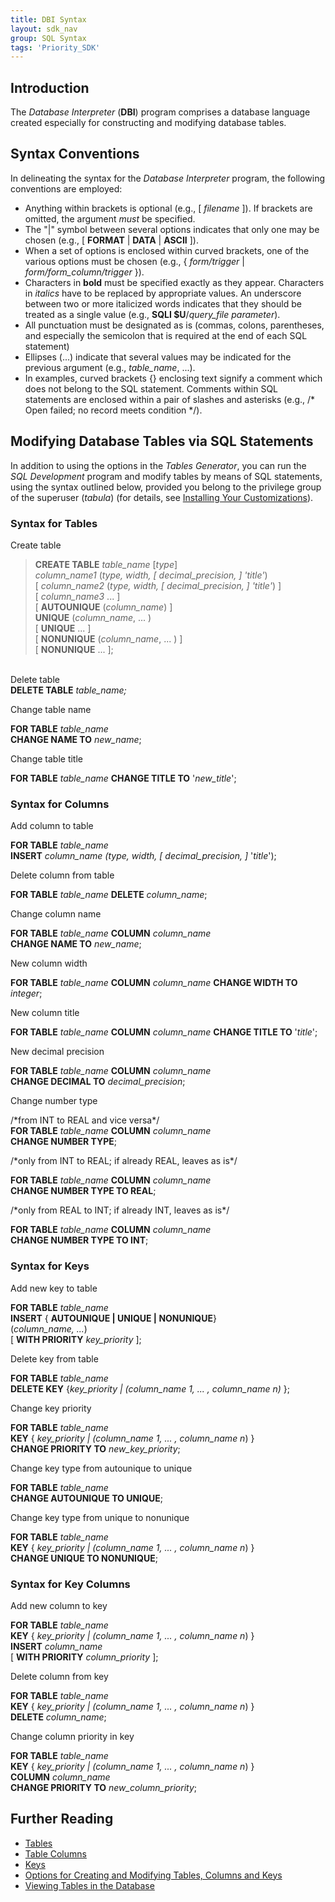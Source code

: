```yaml
---
title: DBI Syntax
layout: sdk_nav
group: SQL Syntax
tags: 'Priority_SDK'
---
```


## Introduction

The *Database Interpreter* (**DBI**) program comprises a database
language created especially for constructing and modifying database
tables.

## Syntax Conventions 

In delineating the syntax for the *Database Interpreter* program, the
following conventions are employed:

-   Anything within brackets is optional (e.g., \[ *filename* \]). If
    brackets are omitted, the argument *must* be specified.
-   The "\|" symbol between several options indicates that only one may
    be chosen (e.g., \[ **FORMAT** \| **DATA** \| **ASCII** \]).
-   When a set of options is enclosed within curved brackets, one of the
    various options must be chosen (e.g., { *form/trigger* \|
    *form/form_column/trigger* }).
-   Characters in **bold** must be specified exactly as they appear.
    Characters in *italics* have to be replaced by appropriate values. An
    underscore between two or more italicized words indicates that they
    should be treated as a single value (e.g., **SQLI \$U**/*query_file
    parameter*).
-   All punctuation must be designated as is (commas, colons,
    parentheses, and especially the semicolon that is required at the
    end of each SQL statement)
-   Ellipses (\...) indicate that several values may be indicated for
    the previous argument (e.g., *table_name*, \...).
-   In examples, curved brackets {} enclosing text signify a comment
    which does not belong to the SQL statement. Comments within SQL
    statements are enclosed within a pair of slashes and asterisks
    (e.g., /\* Open failed; no record meets condition \*/).

## Modifying Database Tables via SQL Statements 

In addition to using the options in the *Tables Generator*, you can run
the *SQL Development* program and modify tables by means of SQL
statements, using the syntax outlined below, provided you belong to the
privilege group of the superuser (*tabula*) (for details, see
[Installing Your Customizations](Installing-Your-Customizations )).

### Syntax for Tables 

Create table

> **CREATE TABLE** *table_name* [*type*]\
*column_name1* (*type, width, \[ decimal_precision, \] 'title'*)\
[ *column_name2* (*type, width, \[ decimal_precision, \] 'title'*)
    \]\
[ *column_name3* \... \]\
[ **AUTOUNIQUE** (*column_name*) \]\
**UNIQUE** (*column_name*, \... )\
[ **UNIQUE** \... \]\
[ **NONUNIQUE** (*column_name*, \... ) \]\
[ **NONUNIQUE** \... \];

\
Delete table\
**DELETE TABLE** *table_name;*

Change table name

**FOR TABLE** *table_name*\
**CHANGE NAME TO** *new_name*;

Change table title

**FOR TABLE** *table_name*
**CHANGE TITLE TO** \'*new_title*\';

### Syntax for Columns 

Add column to table

**FOR TABLE** *table_name*\
**INSERT** *column_name (type, width, \[ decimal_precision, \]*
    \'*title*\');

Delete column from table

**FOR TABLE** *table_name* **DELETE** *column_name*;

Change column name

**FOR TABLE** *table_name* **COLUMN** *column_name*\
**CHANGE NAME TO** *new_name*;

New column width

**FOR TABLE** *table_name* **COLUMN** *column_name*
**CHANGE WIDTH TO** *integer*;

New column title

**FOR TABLE** *table_name* **COLUMN** *column_name*
**CHANGE TITLE TO** \'*title*\';

New decimal precision

**FOR TABLE** *table_name* **COLUMN** *column_name*\
**CHANGE DECIMAL TO** *decimal_precision*;

Change number type

/\*from INT to REAL and vice versa\*/\
**FOR TABLE** *table_name* **COLUMN** *column_name*\
**CHANGE NUMBER TYPE**;


/\*only from INT to REAL; if already REAL, leaves as is\*/

**FOR TABLE** *table_name* **COLUMN** *column_name*\
**CHANGE NUMBER TYPE TO REAL**;


/\*only from REAL to INT; if already INT, leaves as is\*/

**FOR TABLE** *table_name* **COLUMN** *column_name*\
**CHANGE NUMBER TYPE TO INT**;

### Syntax for Keys 

Add new key to table

**FOR TABLE** *table_name*\
**INSERT** { **AUTOUNIQUE \| UNIQUE \| NONUNIQUE**}\
(*column_name, \...*)\
[ **WITH PRIORITY** *key_priority* \];


Delete key from table

**FOR TABLE** *table_name*\
**DELETE KEY** {*key_priority \| (column_name 1, \... , column_name
    n)* };

Change key priority

**FOR TABLE** *table_name*\
**KEY** { *key_priority \| (column_name 1, \... , column_name n*) }\
**CHANGE PRIORITY TO** *new_key_priority*;

Change key type from autounique to unique

**FOR TABLE** *table_name*\
**CHANGE AUTOUNIQUE TO UNIQUE**;

Change key type from unique to nonunique

**FOR TABLE** *table_name*\
**KEY** { *key_priority \| (column_name 1, \... , column_name n*) }\
**CHANGE UNIQUE TO NONUNIQUE**;

### Syntax for Key Columns 

Add new column to key

**FOR TABLE** *table_name*\
**KEY** { *key_priority \| (column_name 1, \... , column_name n*) }\
**INSERT** *column_name*\
[ **WITH PRIORITY** *column_priority* \];

Delete column from key

**FOR TABLE** *table_name*\
**KEY** { *key_priority \| (column_name 1, \... , column_name n*) }\
**DELETE** *column_name*;

Change column priority in key

**FOR TABLE** *table_name*\
**KEY** { *key_priority \| (column_name 1, \... , column_name n*) }\
**COLUMN** *column_name*\
**CHANGE PRIORITY TO** *new_column_priority*;

## Further Reading 

-   [Tables](Tables )
-   [Table Columns](Table-Columns )
-   [Keys](Keys )
-   [Options for Creating and Modifying Tables, Columns and
    Keys](Options-for-Creating-and-Modifying-Tables,_Columns-and-Keys )
-   [Viewing Tables in the
    Database](Viewing-Tables-in-the-Database )
